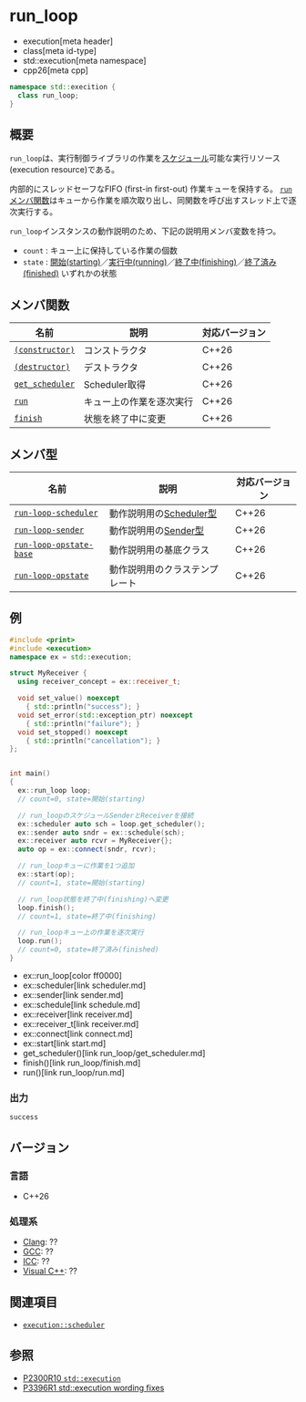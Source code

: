 # run_loop
* execution[meta header]
* class[meta id-type]
* std::execution[meta namespace]
* cpp26[meta cpp]

```cpp
namespace std::execition {
  class run_loop;
}
```

## 概要
`run_loop`は、実行制御ライブラリの作業を[スケジュール](schedule.md)可能な実行リソース(execution resource)である。

内部的にスレッドセーフなFIFO (first-in first-out) 作業キューを保持する。
[`run`メンバ関数](run_loop/run.md)はキューから作業を順次取り出し、同関数を呼び出すスレッド上で逐次実行する。

`run_loop`インスタンスの動作説明のため、下記の説明用メンバ変数を持つ。

- `count` : キュー上に保持している作業の個数
- `state` : [開始(starting)](run_loop/op_constructor.md)／[実行中(running)](run_loop/run.md)／[終了中(finishing)](run_loop/finish.md)／[終了済み(finished)](run_loop/run.md) いずれかの状態


## メンバ関数

| 名前 | 説明 | 対応バージョン |
|------|------|-------|
| [`(constructor)`](run_loop/op_constructor.md) | コンストラクタ | C++26 |
| [`(destructor)`](run_loop/op_destructor.md) | デストラクタ | C++26 |
| [`get_scheduler`](run_loop/get_scheduler.md) | Scheduler取得 | C++26 |
| [`run`](run_loop/run.md) | キュー上の作業を逐次実行 | C++26 |
| [`finish`](run_loop/finish.md) | 状態を終了中に変更 | C++26 |

## メンバ型

| 名前 | 説明 | 対応バージョン |
|------|------|-------|
| [`run-loop-scheduler`](run_loop/run-loop-scheduler.md) | 動作説明用の[Scheduler型](scheduler.md) | C++26 |
| [`run-loop-sender`](run_loop/run-loop-sender.md) | 動作説明用の[Sender型](sender.md) | C++26 |
| [`run-loop-opstate-base`](run_loop/run-loop-opstate.md) | 動作説明用の基底クラス | C++26 |
| [`run-loop-opstate`](run_loop/run-loop-opstate.md) | 動作説明用のクラステンプレート | C++26 |


## 例
```cpp example
#include <print>
#include <execution>
namespace ex = std::execution;

struct MyReceiver {
  using receiver_concept = ex::receiver_t;

  void set_value() noexcept
    { std::println("success"); }
  void set_error(std::exception_ptr) noexcept
    { std::println("failure"); }
  void set_stopped() noexcept
    { std::println("cancellation"); }
};


int main()
{
  ex::run_loop loop;
  // count=0, state=開始(starting)

  // run_loopのスケジュールSenderとReceiverを接続
  ex::scheduler auto sch = loop.get_scheduler();
  ex::sender auto sndr = ex::schedule(sch);
  ex::receiver auto rcvr = MyReceiver{};
  auto op = ex::connect(sndr, rcvr);

  // run_loopキューに作業を1つ追加
  ex::start(op);
  // count=1, state=開始(starting)

  // run_loop状態を終了中(finishing)へ変更
  loop.finish();
  // count=1, state=終了中(finishing)

  // run_loopキュー上の作業を逐次実行
  loop.run();
  // count=0, state=終了済み(finished)
}
```
* ex::run_loop[color ff0000]
* ex::scheduler[link scheduler.md]
* ex::sender[link sender.md]
* ex::schedule[link schedule.md]
* ex::receiver[link receiver.md]
* ex::receiver_t[link receiver.md]
* ex::connect[link connect.md]
* ex::start[link start.md]
* get_scheduler()[link run_loop/get_scheduler.md]
* finish()[link run_loop/finish.md]
* run()[link run_loop/run.md]

### 出力
```
success
```


## バージョン
### 言語
- C++26

### 処理系
- [Clang](/implementation.md#clang): ??
- [GCC](/implementation.md#gcc): ??
- [ICC](/implementation.md#icc): ??
- [Visual C++](/implementation.md#visual_cpp): ??


## 関連項目
- [`execution::scheduler`](scheduler.md)


## 参照
- [P2300R10 `std::execution`](https://www.open-std.org/jtc1/sc22/wg21/docs/papers/2024/p2300r10.html)
- [P3396R1 std::execution wording fixes](https://www.open-std.org/jtc1/sc22/wg21/docs/papers/2024/p3396r1.html)
